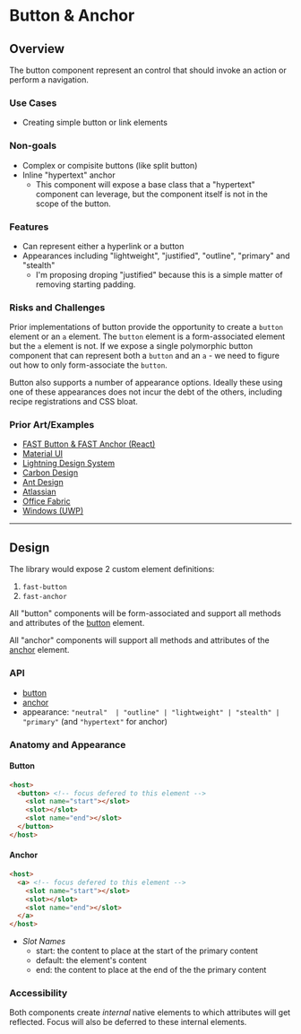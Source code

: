 # Button & Anchor

## Overview

The button component represent an control that should invoke an action or perform a navigation.

### Use Cases
- Creating simple button or link elements

### Non-goals
- Complex or compisite buttons (like split button)
- Inline "hypertext" anchor
  - This component will expose a base class that a "hypertext" component can leverage, but the component itself is not in the scope of the button.
  
### Features
- Can represent either a hyperlink or a button
- Appearances including "lightweight", "justified", "outline", "primary" and "stealth"
  - I'm proposing droping "justified" because this is a simple matter of removing starting padding.

### Risks and Challenges

Prior implementations of button provide the opportunity to create a `button` element or an `a` element. The `button` element is a form-associated element but the `a` element is not. If we expose a single polymorphic button component that can represent both a `button` and an `a` - we need to figure out how to only form-associate the `button`.

Button also supports a number of appearance options. Ideally these using one of these appearances does not incur the debt of the others, including recipe registrations and CSS bloat.

### Prior Art/Examples
- [FAST Button & FAST Anchor (React)](https://www.npmjs.com/package/@microsoft/fast-components-react-msft)
- [Material UI](https://material-ui.com/components/buttons/)
- [Lightning Design System](https://www.lightningdesignsystem.com/components/buttons/)
- [Carbon Design](https://www.carbondesignsystem.com/components/button/code)
- [Ant Design](https://ant.design/components/button/)
- [Atlassian](https://atlaskit.atlassian.com/packages/core/button)
- [Office Fabric](https://developer.microsoft.com/en-us/fabric#/controls/web/button)
- [Windows (UWP)](https://docs.microsoft.com/en-us/windows/uwp/design/controls-and-patterns/buttons)

---

## Design
The library would expose 2 custom element definitions: 
1. `fast-button`
8. `fast-anchor`

All "button" components will be form-associated and support all methods and attributes of the [button](https://developer.mozilla.org/en-US/docs/Web/HTML/Element/button) element.

All "anchor" components will support all methods and attributes of the [anchor](https://developer.mozilla.org/en-US/docs/Web/HTML/Element/a) element.

### API
- [button]([button](https://developer.mozilla.org/en-US/docs/Web/HTML/Element/button))
- [anchor](https://developer.mozilla.org/en-US/docs/Web/HTML/Element/a)
- appearance: `"neutral"  | "outline" | "lightweight" | "stealth" | "primary"` (and `"hypertext"` for anchor)

### Anatomy and Appearance
#### Button
```html
<host>
  <button> <!-- focus defered to this element -->
    <slot name="start"></slot>
    <slot></slot>
    <slot name="end"></slot>
  </button>
</host>
```
#### Anchor
```html
<host>
  <a> <!-- focus defered to this element -->
    <slot name="start"></slot>
    <slot></slot>
    <slot name="end"></slot>
  </a>
</host>
```

- *Slot Names*
  - start: the content to place at the start of the primary content
  - default: the element's content
  - end: the content to place at the end of the the primary content

### Accessibility
Both components create *internal* native elements to which attributes will get reflected. Focus will also be deferred to these internal elements.